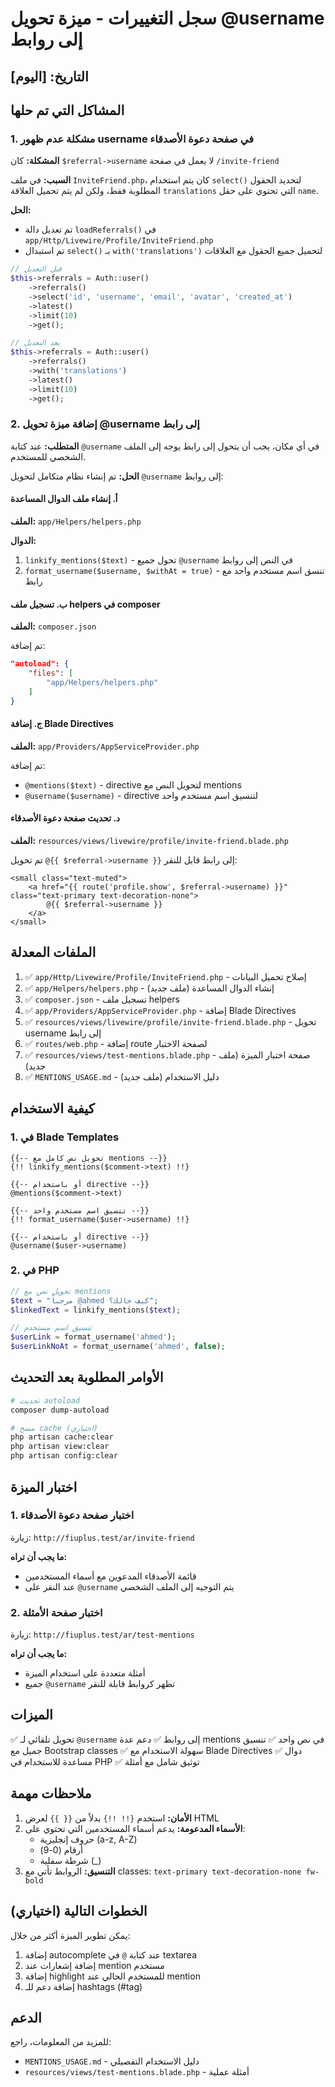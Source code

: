 # سجل التغييرات - ميزة تحويل @username إلى روابط

## التاريخ: [اليوم]

## المشاكل التي تم حلها

### 1. مشكلة عدم ظهور username في صفحة دعوة الأصدقاء
**المشكلة:** كان `$referral->username` لا يعمل في صفحة `/invite-friend`

**السبب:** في ملف `InviteFriend.php`، كان يتم استخدام `select()` لتحديد الحقول المطلوبة فقط، ولكن لم يتم تحميل العلاقة `translations` التي تحتوي على حقل `name`.

**الحل:**
- تم تعديل دالة `loadReferrals()` في `app/Http/Livewire/Profile/InviteFriend.php`
- تم استبدال `select()` بـ `with('translations')` لتحميل جميع الحقول مع العلاقات

```php
// قبل التعديل
$this->referrals = Auth::user()
    ->referrals()
    ->select('id', 'username', 'email', 'avatar', 'created_at')
    ->latest()
    ->limit(10)
    ->get();

// بعد التعديل
$this->referrals = Auth::user()
    ->referrals()
    ->with('translations')
    ->latest()
    ->limit(10)
    ->get();
```

### 2. إضافة ميزة تحويل @username إلى رابط
**المتطلب:** عند كتابة `@username` في أي مكان، يجب أن يتحول إلى رابط يوجه إلى الملف الشخصي للمستخدم.

**الحل:**
تم إنشاء نظام متكامل لتحويل `@username` إلى روابط:

#### أ. إنشاء ملف الدوال المساعدة
**الملف:** `app/Helpers/helpers.php`

**الدوال:**
1. `linkify_mentions($text)` - تحول جميع `@username` في النص إلى روابط
2. `format_username($username, $withAt = true)` - تنسق اسم مستخدم واحد مع رابط

#### ب. تسجيل ملف helpers في composer
**الملف:** `composer.json`

تم إضافة:
```json
"autoload": {
    "files": [
        "app/Helpers/helpers.php"
    ]
}
```

#### ج. إضافة Blade Directives
**الملف:** `app/Providers/AppServiceProvider.php`

تم إضافة:
- `@mentions($text)` - directive لتحويل النص مع mentions
- `@username($username)` - directive لتنسيق اسم مستخدم واحد

#### د. تحديث صفحة دعوة الأصدقاء
**الملف:** `resources/views/livewire/profile/invite-friend.blade.php`

تم تحويل `@{{ $referral->username }}` إلى رابط قابل للنقر:
```blade
<small class="text-muted">
    <a href="{{ route('profile.show', $referral->username) }}" class="text-primary text-decoration-none">
        @{{ $referral->username }}
    </a>
</small>
```

## الملفات المعدلة

1. ✅ `app/Http/Livewire/Profile/InviteFriend.php` - إصلاح تحميل البيانات
2. ✅ `app/Helpers/helpers.php` - إنشاء الدوال المساعدة (ملف جديد)
3. ✅ `composer.json` - تسجيل ملف helpers
4. ✅ `app/Providers/AppServiceProvider.php` - إضافة Blade Directives
5. ✅ `resources/views/livewire/profile/invite-friend.blade.php` - تحويل username إلى رابط
6. ✅ `routes/web.php` - إضافة route لصفحة الاختبار
7. ✅ `resources/views/test-mentions.blade.php` - صفحة اختبار الميزة (ملف جديد)
8. ✅ `MENTIONS_USAGE.md` - دليل الاستخدام (ملف جديد)

## كيفية الاستخدام

### 1. في Blade Templates

```blade
{{-- تحويل نص كامل مع mentions --}}
{!! linkify_mentions($comment->text) !!}

{{-- أو باستخدام directive --}}
@mentions($comment->text)

{{-- تنسيق اسم مستخدم واحد --}}
{!! format_username($user->username) !!}

{{-- أو باستخدام directive --}}
@username($user->username)
```

### 2. في PHP

```php
// تحويل نص مع mentions
$text = "مرحباً @ahmed كيف حالك؟";
$linkedText = linkify_mentions($text);

// تنسيق اسم مستخدم
$userLink = format_username('ahmed');
$userLinkNoAt = format_username('ahmed', false);
```

## الأوامر المطلوبة بعد التحديث

```bash
# تحديث autoload
composer dump-autoload

# مسح cache (اختياري)
php artisan cache:clear
php artisan view:clear
php artisan config:clear
```

## اختبار الميزة

### 1. اختبار صفحة دعوة الأصدقاء
زيارة: `http://fiuplus.test/ar/invite-friend`

**ما يجب أن تراه:**
- قائمة الأصدقاء المدعوين مع أسماء المستخدمين
- عند النقر على `@username` يتم التوجيه إلى الملف الشخصي

### 2. اختبار صفحة الأمثلة
زيارة: `http://fiuplus.test/ar/test-mentions`

**ما يجب أن تراه:**
- أمثلة متعددة على استخدام الميزة
- جميع `@username` تظهر كروابط قابلة للنقر

## الميزات

✅ تحويل تلقائي لـ `@username` إلى روابط
✅ دعم عدة mentions في نص واحد
✅ تنسيق جميل مع Bootstrap classes
✅ سهولة الاستخدام مع Blade Directives
✅ دوال مساعدة للاستخدام في PHP
✅ توثيق شامل مع أمثلة

## ملاحظات مهمة

1. **الأمان:** استخدم `{!! !!}` بدلاً من `{{ }}` لعرض HTML
2. **الأسماء المدعومة:** يدعم أسماء المستخدمين التي تحتوي على:
   - حروف إنجليزية (a-z, A-Z)
   - أرقام (0-9)
   - شرطة سفلية (_)
3. **التنسيق:** الروابط تأتي مع classes: `text-primary text-decoration-none fw-bold`

## الخطوات التالية (اختياري)

يمكن تطوير الميزة أكثر من خلال:
1. إضافة autocomplete عند كتابة `@` في textarea
2. إضافة إشعارات عند mention مستخدم
3. إضافة highlight للمستخدم الحالي عند mention
4. إضافة دعم للـ hashtags (#tag)

## الدعم

للمزيد من المعلومات، راجع:
- `MENTIONS_USAGE.md` - دليل الاستخدام التفصيلي
- `resources/views/test-mentions.blade.php` - أمثلة عملية